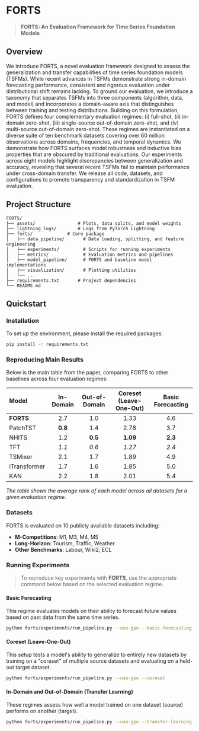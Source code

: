 # FORTS

> **FORTS: An Evaluation Framework for Time Series Foundation Models**

## Overview

We introduce FORTS, a novel evaluation framework designed to assess the generalization and transfer capabilities of time series foundation models (TSFMs). While recent advances in TSFMs demonstrate strong in-domain forecasting performance, consistent and rigorous evaluation under distributional shift remains lacking. To ground our evaluation, we introduce a taxonomy that separates TSFMs into three components (algorithm, data, and model) and incorporates a domain-aware axis that distinguishes between training and testing distributions. Building on this formulation, FORTS defines four complementary evaluation regimes: (i) full-shot, (ii) in-domain zero-shot, (iii) single-source out-of-domain zero-shot, and (iv) multi-source out-of-domain zero-shot. These regimes are instantiated on a diverse suite of ten benchmark datasets covering over 60 million observations across domains, frequencies, and temporal dynamics. We demonstrate how FORTS surfaces model robustness and inductive bias properties that are obscured by traditional evaluations. Our experiments across eight models highlight discrepancies between generalization and accuracy, revealing that several recent TSFMs fail to maintain performance under cross-domain transfer. We release all code, datasets, and configurations to promote transparency and standardization in TSFM evaluation.

## Project Structure

```
FORTS/
├── assets/                # Plots, data splits, and model weights
├── lightning_logs/        # Logs from PyTorch Lightning
├── forts/             # Core package
│   ├── data_pipeline/       # Data loading, splitting, and feature engineering
│   ├── experiments/         # Scripts for running experiments
│   ├── metrics/             # Evaluation metrics and pipelines
│   ├── model_pipeline/      # FORTS and baseline model implementations
│   ├── visualization/       # Plotting utilities
│   └── ...
├── requirements.txt       # Project dependencies
└── README.md
```

## Quickstart

### Installation

To set up the environment, please install the required packages:

```bash
pip install -r requirements.txt
```

### Reproducing Main Results

Below is the main table from the paper, comparing FORTS to other baselines across four evaluation regimes:

| **Model**       | **In-Domain** | **Out-of-Domain** | **Coreset (Leave-One-Out)** | **Basic Forecasting** |
|:----------------|:-------------:|:-----------------:|:---------------------------:|:---------------------:|
| **FORTS**     | 2.7         | 1.0       | 1.33             | 4.6  | 1.41             | 5.8  | **1.93**             | **3.8**  | **1.55**             | **2.4**  |
| PatchTST        | **0.8**     | 1.4       | 2.78             | 3.7  | 1.76             | 3.9  | 2.21                 | 4.6  | 1.70                 | 3.4  |
| NHITS           | 1.2         | **0.5**   | **1.09**         | **2.3**  | **1.11**         | **2.3**  | _2.01_               | _4.2_  | _1.61_               | _2.7_  |
| TFT             | _1.1_       | _0.6_     | _1.27_           | _2.4_  | _1.18_           | _2.4_  | 2.18                 | 5.8  | 1.71                 | 3.0  |
| TSMixer         | 2.1         | 1.7       | 1.89             | 4.9  | 1.83             | 5.0  | 3.25                 | 6.9  | 2.15                 | 4.1  |
| iTransformer    | 1.7         | 1.6       | 1.85             | 5.0  | 1.86             | 5.2  | 2.93                 | 7.3  | 2.01                 | 4.3  |
| KAN             | 2.2         | 1.8       | 2.01             | 5.4  | 1.95             | 5.7  | 3.45                 | 7.8  | 2.30                 | 4.7  |

*The table shows the average rank of each model across all datasets for a given evaluation regime.*

### Datasets

FORTS is evaluated on 10 publicly available datasets including:

- **M-Competitions**: M1, M3, M4, M5
- **Long-Horizon**: Tourism, Traffic, Weather
- **Other Benchmarks**: Labour, Wiki2, ECL

### Running Experiments

> To reproduce key experiments with **FORTS**, use the appropriate command below based on the selected evaluation regime.

#### Basic Forecasting

This regime evaluates models on their ability to forecast future values based on past data from the same time series.

```bash
python forts/experiments/run_pipeline.py --use-gpu --basic-forecasting
```

#### Coreset (Leave-One-Out)

This setup tests a model's ability to generalize to entirely new datasets by training on a "coreset" of multiple source datasets and evaluating on a held-out target dataset.

```bash
python forts/experiments/run_pipeline.py --use-gpu --coreset
```

#### In-Domain and Out-of-Domain (Transfer Learning)

These regimes assess how well a model trained on one dataset (source) performs on another (target).

```bash
python forts/experiments/run_pipeline.py --use-gpu --transfer-learning
```
